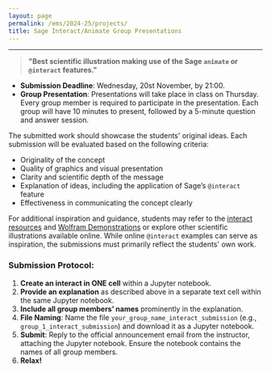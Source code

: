 ```yaml
---
layout: page
permalink: /ems/2024-25/projects/
title: Sage Interact/Animate Group Presentations
---
```


***

> **"Best scientific illustration making use of the Sage `animate` or `@interact` features."**


- **Submission Deadline**: Wednesday, 20st November, by 21:00.
- **Group Presentation**: Presentations will take place in class on Thursday. Every group member is required to participate in the presentation. Each group will have 10 minutes to present, followed by a 5-minute question and answer session.

The submitted work should showcase the students' original ideas. Each submission will be evaluated based on the following criteria:

- Originality of the concept
- Quality of graphics and visual presentation
- Clarity and scientific depth of the message
- Explanation of ideas, including the application of Sage’s `@interact` feature
- Effectiveness in communicating the concept clearly

For additional inspiration and guidance, students may refer to the <a href="https://wiki.sagemath.org/interact" target="_blank">interact resources</a> and <a href="https://demonstrations.wolfram.com/" target="_blank">Wolfram Demonstrations</a> or explore other scientific illustrations available online. While online `@interact` examples can serve as inspiration, the submissions must primarily reflect the students' own work.

### Submission Protocol:
1. **Create an interact in ONE cell** within a Jupyter notebook.
2. **Provide an explanation** as described above in a separate text cell within the same Jupyter notebook.
3. **Include all group members’ names** prominently in the explanation.
4. **File Naming**: Name the file `your_group_name_interact_submission` (e.g., `group_1_interact_submission`) and download it as a Jupyter notebook.
5. **Submit**: Reply to the official announcement email from the instructor, attaching the Jupyter notebook. Ensure the notebook contains the names of all group members.
6. **Relax!**